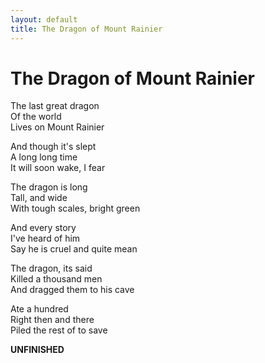 ```yaml
---
layout: default
title: The Dragon of Mount Rainier
---
```


# The Dragon of Mount Rainier

The last great dragon  
Of the world  
Lives on Mount Rainier

And though it's slept  
A long long time  
It will soon wake, I fear

The dragon is long  
Tall, and wide  
With tough scales, bright green

And every story  
I've heard of him  
Say he is cruel and quite mean

The dragon, its said  
Killed a thousand men  
And dragged them to his cave

Ate a hundred  
Right then and there  
Piled the rest of to save

**UNFINISHED**
